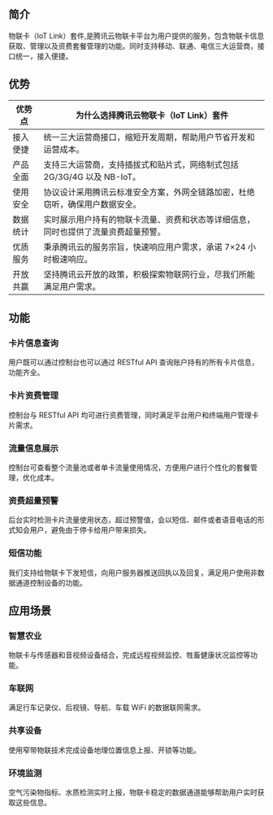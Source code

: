 
## 简介
物联卡（IoT Link）套件,是腾讯云物联卡平台为用户提供的服务，包含物联卡信息获取、管理以及资费套餐管理的功能。同时支持移动、联通、电信三大运营商，接口统一，接入便捷。

## 优势


|优势点|为什么选择腾讯云物联卡（IoT Link）套件|
|--------|--------|
|接入便捷|统一三大运营商接口，缩短开发周期，帮助用户节省开发和运营成本。|
|产品全面|支持三大运营商，支持插拔式和贴片式，网络制式包括 2G/3G/4G 以及 NB-IoT。|
|使用安全|协议设计采用腾讯云标准安全方案，外网全链路加密，杜绝窃听，确保用户数据安全。|
|数据统计|实时展示用户持有的物联卡流量、资费和状态等详细信息，同时也提供了流量资费超量预警。|
|优质服务|秉承腾讯云的服务宗旨，快速响应用户需求，承诺 7×24 小时极速响应。|
|开放共赢|坚持腾讯云开放的政策，积极探索物联网行业，尽我们所能满足用户需求。|

## 功能
### 卡片信息查询 
用户既可以通过控制台也可以通过 RESTful API 查询账户持有的所有卡片信息，功能齐全。

### 卡片资费管理
控制台与 RESTful API 均可进行资费管理，同时满足平台用户和终端用户管理卡片需求。

### 流量信息展示 
控制台可查看整个流量池或者单卡流量使用情况，方便用户进行个性化的套餐管理，优化成本。

### 资费超量预警 
后台实时检测卡片流量使用状态，超过预警值，会以短信、邮件或者语音电话的形式知会用户，避免由于停卡给用户带来损失。

### 短信功能
我们支持给物联卡下发短信，向用户服务器推送回执以及回复，满足用户使用非数据通道控制设备的功能。 

## 应用场景
### 智慧农业

物联卡与传感器和音视频设备结合，完成远程视频监控、牲畜健康状况监控等功能。

### 车联网

满足行车记录仪、后视镜、导航、车载 WiFi 的数据联网需求。

### 共享设备

使用窄带物联技术完成设备地理位置信息上报、开锁等功能。

### 环境监测

空气污染物指标、水质检测实时上报，物联卡稳定的数据通道能够帮助用户实时获取这些信息。